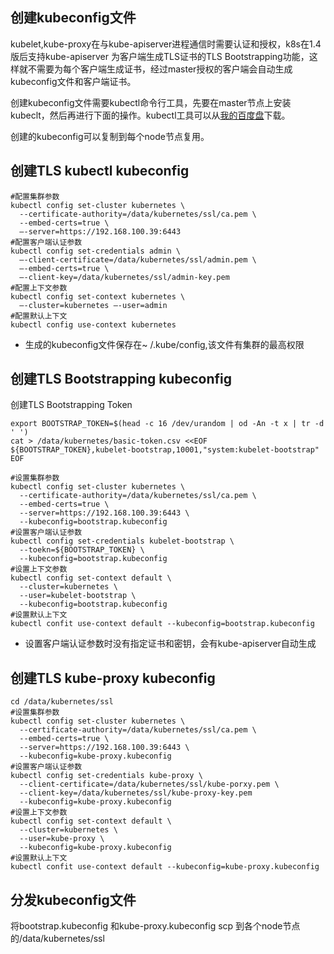 ## 创建kubeconfig文件

kubelet,kube-proxy在与kube-apiserver进程通信时需要认证和授权，k8s在1.4版后支持kube-apiserver 为客户端生成TLS证书的TLS Bootstrapping功能，这样就不需要为每个客户端生成证书，经过master授权的客户端会自动生成kubeconfig文件和客户端证书。

创建kubeconfig文件需要kubectl命令行工具，先要在master节点上安装kubeclt，然后再进行下面的操作。kubectl工具可以从[我的百度盘](https://pan.baidu.com/s/1FEDIPiP-tGBEXNUnepIykA)下载。

创建的kubeconfig可以复制到每个node节点复用。
## 创建TLS kubectl kubeconfig

```
#配置集群参数
kubectl config set-cluster kubernetes \
  --certificate-authority=/data/kubernetes/ssl/ca.pem \
  --embed-certs=true \
  —-server=https://192.168.100.39:6443
#配置客户端认证参数
kubectl config set-credentials admin \
  —-client-certificate=/data/kubernetes/ssl/admin.pem \
  —-embed-certs=true \
  —-client-key=/data/kubernetes/ssl/admin-key.pem
#配置上下文参数
kubectl config set-context kubernetes \
  —-cluster=kubernetes —-user=admin
#配置默认上下文
kubectl config use-context kubernetes

```

- 生成的kubeconfig文件保存在~ /.kube/config,该文件有集群的最高权限

## 创建TLS Bootstrapping kubeconfig

创建TLS Bootstrapping Token

```
export BOOTSTRAP_TOKEN=$(head -c 16 /dev/urandom | od -An -t x | tr -d ' ')
cat > /data/kubernetes/basic-token.csv <<EOF
${BOOTSTRAP_TOKEN},kubelet-bootstrap,10001,"system:kubelet-bootstrap"
EOF
```


```
#设置集群参数
kubectl config set-cluster kubernetes \
  --certificate-authority=/data/kubernetes/ssl/ca.pem \
  --embed-certs=true \
  --server=https://192.168.100.39:6443 \
  --kubeconfig=bootstrap.kubeconfig
#设置客户端认证参数
kubectl config set-credentials kubelet-bootstrap \
  --toekn=${BOOTSTRAP_TOKEN} \
  --kubeconfig=bootstrap.kubeconfig
#设置上下文参数
kubectl config set-context default \
  --cluster=kubernetes \
  --user=kubelet-bootstrap \
  --kubeconfig=bootstrap.kubeconfig
#设置默认上下文
kubectl confit use-context default --kubeconfig=bootstrap.kubeconfig
```

- 设置客户端认证参数时没有指定证书和密钥，会有kube-apiserver自动生成

## 创建TLS kube-proxy kubeconfig

```
cd /data/kubernetes/ssl
#设置集群参数
kubectl config set-cluster kubernetes \
  --certificate-authority=/data/kubernetes/ssl/ca.pem \
  --embed-certs=true \
  --server=https://192.168.100.39:6443 \
  --kubeconfig=kube-proxy.kubeconfig
#设置客户端认证参数
kubectl config set-credentials kube-proxy \
  --client-certificate=/data/kubernetes/ssl/kube-porxy.pem \
  --client-key=/data/kubernetes/ssl/kube-proxy-key.pem
  --kubeconfig=kube-proxy.kubeconfig
#设置上下文参数
kubectl config set-context default \
  --cluster=kubernetes \
  --user=kube-proxy \
  --kubeconfig=kube-proxy.kubeconfig
#设置默认上下文
kubectl confit use-context default --kubeconfig=kube-proxy.kubeconfig
```

## 分发kubeconfig文件

将bootstrap.kubeconfig 和kube-proxy.kubeconfig scp 到各个node节点的/data/kubernetes/ssl
